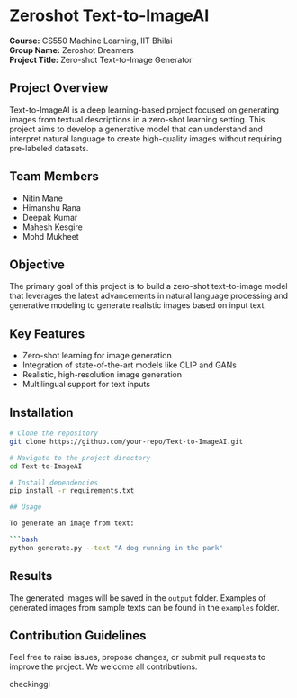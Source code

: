 # Zeroshot Text-to-ImageAI

**Course:** CS550 Machine Learning, IIT Bhilai  
**Group Name:** Zeroshot Dreamers  
**Project Title:** Zero-shot Text-to-Image Generator

## Project Overview

Text-to-ImageAI is a deep learning-based project focused on generating images from textual descriptions in a zero-shot learning setting. This project aims to develop a generative model that can understand and interpret natural language to create high-quality images without requiring pre-labeled datasets.

## Team Members

- Nitin Mane 
- Himanshu Rana 
- Deepak Kumar
- Mahesh Kesgire
- Mohd Mukheet

## Objective

The primary goal of this project is to build a zero-shot text-to-image model that leverages the latest advancements in natural language processing and generative modeling to generate realistic images based on input text.

## Key Features

- Zero-shot learning for image generation
- Integration of state-of-the-art models like CLIP and GANs
- Realistic, high-resolution image generation
- Multilingual support for text inputs

## Installation

```bash
# Clone the repository
git clone https://github.com/your-repo/Text-to-ImageAI.git

# Navigate to the project directory
cd Text-to-ImageAI

# Install dependencies
pip install -r requirements.txt

## Usage

To generate an image from text:

```bash
python generate.py --text "A dog running in the park"
```

## Results

The generated images will be saved in the `output` folder. Examples of generated images from sample texts can be found in the `examples` folder.

## Contribution Guidelines

Feel free to raise issues, propose changes, or submit pull requests to improve the project. We welcome all contributions.

checkinggi